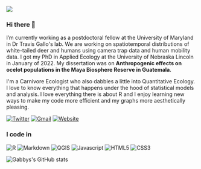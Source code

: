 ![](http://ForTheBadge.com/images/badges/built-with-science.svg)

### Hi there 👋

I’m currently working as a postdoctoral fellow at the University of Maryland in Dr Travis Gallo's lab. We are working on spatiotemporal distributions of white-tailed deer and humans using camera trap data and human mobility data. I got my PhD in Applied Ecology at the University of Nebraska Lincoln in January of 2022. My dissertation was on **Anthropogenic effects on ocelot populations in the Maya Biosphere Reserve in Guatemala**. 

I'm a Carnivore Ecologist who also dabbles a little into Quantitative Ecology. I love to know everything that happens under the hood of statistical models and analysis. I love everything there is about R and I enjoy learning new ways to make my code more efficient and my graphs more aesthetically pleasing. 

<!-- Actual text -->

[![Twitter][1.2]][1]
[![Gmail][1.3]][2]
[![Website][1.4]][3]

<!-- Icons -->

[1.2]: https://img.shields.io/badge/Twitter-1DA1F2?style=for-the-badge&logo=twitter&logoColor=white (twitter icon)

[1.3]: https://img.shields.io/badge/Gmail-c14438?style=for-the-badge&logo=Gmail&logoColor=white (mailto:gabriella.palomo@gmail.com)

[1.4]: https://img.shields.io/badge/website-gabspalomo.github.io-blue?style=for-the-badge&logo=appveyor (website)

<!-- Links to your social media accounts -->

[1]: https://twitter.com/GabbsPalomo
[2]: mailto:gabriella.palomo@gmail.com
[3]: http://gabspalomo.github.io 

### I code in

![R](https://img.shields.io/badge/R-276DC3?logo=r&logoColor=white&style=plastic) ![Markdown](https://img.shields.io/badge/Markdown-000000?style=for-the-badge&logo=markdown&logoColor=white&style=plastic) ![QGIS](https://img.shields.io/badge/Qgis-589632?logo=Qgis&logoColor=white&style=plastic) ![Javascript](https://shields.io/badge/JavaScript-F7DF1E?logo=JavaScript&logoColor=000&style=plastic) ![HTML5](https://img.shields.io/badge/HTML5-E34F26?style=flat-square&logo=HTML5&logoColor=white&style=plastic) ![CSS3](https://img.shields.io/badge/CSS3-1572B6?style=for-the-badge&logo=css3&logoColor=white&style=plastic)

![Gabbys's GitHub stats](https://github-readme-stats.vercel.app/api?username=GabsPalomo&show_icons=true&theme=default)
